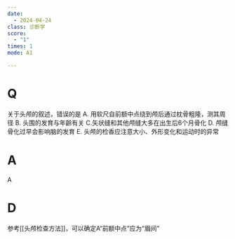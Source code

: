 ```yaml
---
date:
  - 2024-04-24
class: 诊断学
score:
  - "1"
times: 1
mode: A1

---
```



# Q
关于头颅的叙述，错误的是
A. 用软尺自前额中点绕到颅后通过枕骨粗隆，测其周径
B. 头围的发育与年齡有关
C.矢状缝和其他颅缝大多在出生后6个月骨化
D. 颅缝骨化过早会影响脑的发育
E. 头颅的检香应注意大小、外形变化和运动时的异常

# A

A



# D
参考[[头颅检查方法]]，可以确定A“前额中点”应为“眉间”